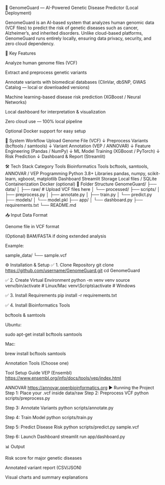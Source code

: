 🧬 GenomeGuard — AI-Powered Genetic Disease Predictor (Local Deployment)

GenomeGuard is an AI-based system that analyzes human genomic data (VCF files) to predict the risk of genetic diseases such as cancer, Alzheimer’s, and inherited disorders.
Unlike cloud-based platforms, GenomeGuard runs entirely locally, ensuring data privacy, security, and zero cloud dependency.

🚀 Key Features

Analyze human genome files (VCF)

Extract and preprocess genetic variants

Annotate variants with biomedical databases
(ClinVar, dbSNP, GWAS Catalog — local or downloaded versions)

Machine learning-based disease risk prediction
(XGBoost / Neural Networks)

Local dashboard for interpretation & visualization

Zero cloud use — 100% local pipeline

Optional Docker support for easy setup

🧠 System Workflow
Upload Genome File (VCF)
        ↓
Preprocess Variants (bcftools / samtools)
        ↓
Variant Annotation (VEP / ANNOVAR)
        ↓
Feature Engineering (Pandas / NumPy)
        ↓
ML Model Training (XGBoost / PyTorch)
        ↓
Risk Prediction
        ↓
Dashboard & Report (Streamlit)

🛠️ Tech Stack
Category	Tools
Bioinformatics Tools	bcftools, samtools, ANNOVAR / VEP
Programming	Python 3.8+
Libraries	pandas, numpy, scikit-learn, xgboost, matplotlib
Dashboard	Streamlit
Storage	Local files / SQLite
Containerization	Docker (optional)
📂 Folder Structure
GenomeGuard/
├── data/
│   ├── raw/         # Upload VCF files here
│   └── processed/
├── scripts/
│   ├── preprocess.py
│   ├── annotate.py
│   ├── train.py
│   └── predict.py
├── models/
│   └── model.pkl
├── app/
│   └── dashboard.py
├── requirements.txt
└── README.md

📥 Input Data Format

Genome file in VCF format

(Optional) BAM/FASTA if doing extended analysis

Example:

sample_data/
 └── sample.vcf

⚙️ Installation & Setup
✅ 1. Clone Repository
git clone https://github.com/username/GenomeGuard.git
cd GenomeGuard

✅ 2. Create Virtual Environment
python -m venv venv
source venv/bin/activate   # Linux/Mac
venv\Scripts\activate      # Windows

✅ 3. Install Requirements
pip install -r requirements.txt

✅ 4. Install Bioinformatics Tools

bcftools & samtools

Ubuntu:

sudo apt-get install bcftools samtools


Mac:

brew install bcftools samtools


Annotation Tools (Choose one)

Tool	Setup Guide
VEP (Ensembl)	https://www.ensembl.org/info/docs/tools/vep/index.html

ANNOVAR	https://annovar.openbioinformatics.org
▶️ Running the Project
Step 1: Place your .vcf inside data/raw
Step 2: Preprocess VCF
python scripts/preprocess.py

Step 3: Annotate Variants
python scripts/annotate.py

Step 4: Train Model
python scripts/train.py

Step 5: Predict Disease Risk
python scripts/predict.py sample.vcf

Step 6: Launch Dashboard
streamlit run app/dashboard.py

📊 Output

Risk score for major genetic diseases

Annotated variant report (CSV/JSON)

Visual charts and summary explanations
